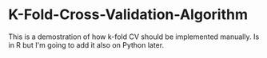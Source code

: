 # K-Fold-Cross-Validation-Algorithm
This is a demostration of how k-fold CV should be implemented manually. Is in R but I'm going to add it also on Python later. 

